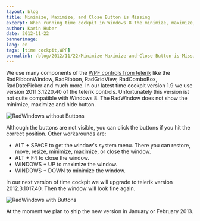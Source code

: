 ```yaml
---
layout: blog
title: Minimize, Maximize, and Close Button is Missing
excerpt: When running time cockpit in Windows 8 the minimize, maximize, and close button is missing.
author: Karin Huber
date: 2012-11-22
bannerimage: 
lang: en
tags: [time cockpit,WPF]
permalink: /blog/2012/11/22/Minimize-Maximize-and-Close-Button-is-Missing
---
```


<p>We use many components of the <a href="http://www.telerik.com/products/wpf/overview.aspx" target="_blank">WPF controls from telerik</a> like the RadRibbonWindow, RadRibbon, RadGridView, RadComboBox, RadDatePicker and much more. In our latest time cockpit version 1.9 we use version 2011.3.1220.40 of the telerik controls. Unfortunately this version ist not quite compatible with Windows 8. The RadWindow does not show the minimize, maximize and hide button.</p><p>
  <img src="{{site.baseurl}}/content/images/blog/2012/11/Windows8_MissingButtons.png" alt="RadWindows without Buttons" title="RadWindows without Buttons" />
</p><p>Although the buttons are not visible, you can click the buttons if you hit the correct position. Other workarounds are:</p><ul>
  <li>ALT + SPACE to get the window's system menu. There you can restore, move, resize, minimize, maximize, or close the window.</li>
  <li>ALT + F4 to close the window.</li>
  <li>WINDOWS + UP to maximize the window.</li>
  <li>WINDOWS + DOWN to minimize the window.</li>
</ul><p>In our next version of time cockpit we will upgrade to telerik version 2012.3.1017.40. Then the window will look fine again.</p><p>
  <img src="{{site.baseurl}}/content/images/blog/2012/11/Windows8_WithButtons.png" alt="RadWindows with Buttons" title="RadWindows with Buttons" />
</p><p>At the moment we plan to ship the new version in January or February 2013.</p>
